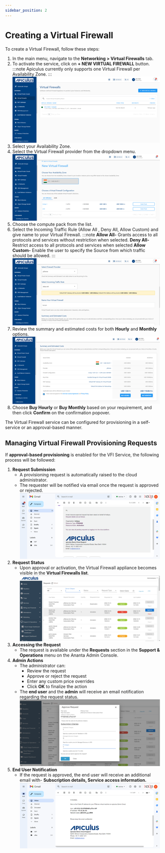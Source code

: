 ```yaml
---
sidebar_position: 2
---
```

# Creating a Virtual Firewall

 To create a Virtual Firewall, follow these steps:
 
 1. In the main menu, navigate to the **Networking > Virtual Firewalls** tab. 
 2. To activate the service, click on **+ NEW VIRTUAL FIREWALL** button.
	:::note
	 Apiculus currently only supports one Virtual Firewall per Availability Zone.
	 :::
	![Creating a Virtual Firewall](img/CreatingaVirtualFirewall1.png)
3. Select your Availability Zone.
4. Select the Virtual Firewall provider from the dropdown menu.<br/>
	![Creating a Virtual Firewall](img/CreatingaVirtualFirewall2.png)
5. Choose the compute pack from the list.
6. Select the Incoming Traffic Rule (Allow All , Deny All, Allow Custom) and give name to your Virtual Firewall.
	:::note
		**Allow All-** Grants access to all protocols and services without restriction when selected.
		**Deny All-**  Restrict access to all protocols and services when selected
		**Allow Custom-** Enable the user to specify the Source from which traffic should be allowed.
	:::
	![Creating a Virtual Firewall](img/CreatingaVirtualFirewall3.png)
7. Review the summary and estimated costs for both **Hourly** and **Monthly** options.
   ![Creating a Virtual Firewall](img/CreatingaVirtualFirewall5.png)
8.  Choose **Buy Hourly** or **Buy Monthly** based on your requirement, and then click **Confirm** on the confirmation popover.

The Virtual Firewall service can be configured for provisioning in a self-service or an approval-based manner.

## Managing Virtual Firewall Provisioning Requests

If **approval-based provisioning** is enabled for the VFI Service, the following process will be followed:
1. **Request Submission**
	-  A provisioning request is automatically raised to the cloud administrator.
	- The requester will be notified via email once the request is approved or rejected.
	  ![Creating a Virtual Firewall](img/CreatingaVirtualFirewall7.png)
2. **Request Status**
	-  Upon approval or activation, the Virtual Firewall appliance becomes visible in the **Virtual Firewalls list**.
	  ![Creating a Virtual Firewall](img/CreatingaVirtualFirewall8.png)
3. **Accessing the Request**
	- The request is available under the **Requests** section in the **Support & Operations** menu on the Ananta Admin Console.
4. **Admin Actions**
	- The administrator can:
	    - Review the request
	    - Approve or reject the request
	    - Enter any custom price overrides
	    - Click **OK** to finalize the action
	- The **end user** and the **admin** will receive an email notification regarding the request status.
	  ![Creating a Virtual Firewall](img/CreatingaVirtualFirewall9.png)
5. **End User Notification**
	- If the request is approved, the end user will receive an additional email with- **Subscription details, Service access information.**
	  ![Creating a Virtual Firewall](img/CreatingaVirtualFirewall10.png)






